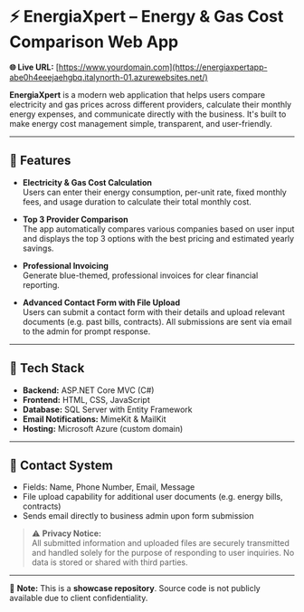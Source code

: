 # ⚡ EnergiaXpert – Energy & Gas Cost Comparison Web App

**🌐 Live URL:** [https://www.yourdomain.com](https://energiaxpertapp-abe0h4eeejaehgbq.italynorth-01.azurewebsites.net/)

**EnergiaXpert** is a modern web application that helps users compare electricity and gas prices across different providers, calculate their monthly energy expenses, and communicate directly with the business. It's built to make energy cost management simple, transparent, and user-friendly.

---

## 🚀 Features

- **Electricity & Gas Cost Calculation**  
  Users can enter their energy consumption, per-unit rate, fixed monthly fees, and usage duration to calculate their total monthly cost.

- **Top 3 Provider Comparison**  
  The app automatically compares various companies based on user input and displays the top 3 options with the best pricing and estimated yearly savings.

- **Professional Invoicing**  
  Generate blue-themed, professional invoices for clear financial reporting.

- **Advanced Contact Form with File Upload**  
  Users can submit a contact form with their details and upload relevant documents (e.g. past bills, contracts). All submissions are sent via email to the admin for prompt response.

---

## 🧰 Tech Stack

- **Backend:** ASP.NET Core MVC (C#)  
- **Frontend:** HTML, CSS, JavaScript
- **Database:** SQL Server with Entity Framework  
- **Email Notifications:** MimeKit & MailKit  
- **Hosting:** Microsoft Azure (custom domain)

---

## 📩 Contact System

- Fields: Name, Phone Number, Email, Message  
- File upload capability for additional user documents (e.g. energy bills, contracts)  
- Sends email directly to business admin upon form submission

> ⚠️ **Privacy Notice:**  
> All submitted information and uploaded files are securely transmitted and handled solely for the purpose of responding to user inquiries. No data is stored or shared with third parties.


---

📌 **Note:** This is a **showcase repository**. Source code is not publicly available due to client confidentiality.
